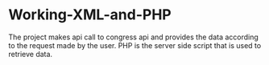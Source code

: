 # Working-XML-and-PHP
The project makes api call to congress api and provides the data according to the request made by the user.
PHP is the server side script that is used to retrieve data.
